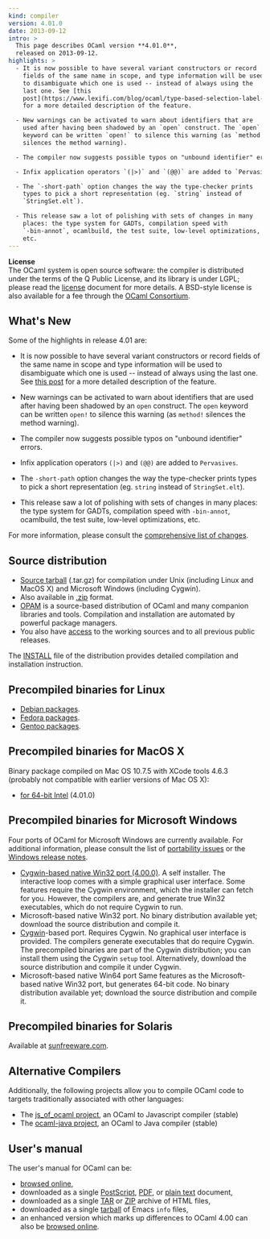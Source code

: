 ```yaml
---
kind: compiler
version: 4.01.0
date: 2013-09-12
intro: >
  This page describes OCaml version **4.01.0**,
  released on 2013-09-12.
highlights: >
  - It is now possible to have several variant constructors or record
    fields of the same name in scope, and type information will be used
    to disambiguate which one is used -- instead of always using the
    last one. See [this
    post](https://www.lexifi.com/blog/ocaml/type-based-selection-label-and-constructors/)
    for a more detailed description of the feature.

  - New warnings can be activated to warn about identifiers that are
    used after having been shadowed by an `open` construct. The `open`
    keyword can be written `open!` to silence this warning (as `method!`
    silences the method warning).

  - The compiler now suggests possible typos on "unbound identifier" errors.

  - Infix application operators `(|>)` and `(@@)` are added to `Pervasives`.

  - The `-short-path` option changes the way the type-checker prints
    types to pick a short representation (eg. `string` instead of
    `StringSet.elt`).

  - This release saw a lot of polishing with sets of changes in many
    places: the type system for GADTs, compilation speed with
    `-bin-annot`, ocamlbuild, the test suite, low-level optimizations,
    etc.
---
```


**License**<br />
 The OCaml system is open source software: the compiler is distributed
under the terms of the Q Public License, and its library is under LGPL;
please read the [license](https://ocaml.org/docs/license.html) document for more details. A
BSD-style license is also available for a fee through the [OCaml
Consortium](https://ocaml.org/consortium/).

## What's New

Some of the highlights in release 4.01 are:

-   It is now possible to have several variant constructors or record
    fields of the same name in scope and type information will be used
    to disambiguate which one is used -- instead of always using the
    last one. See [this
    post](https://www.lexifi.com/blog/ocaml/type-based-selection-label-and-constructors/)
    for a more detailed description of the feature.

-   New warnings can be activated to warn about identifiers that are
    used after having been shadowed by an `open` construct. The `open`
    keyword can be written `open!` to silence this warning (as `method!`
    silences the method warning).

-   The compiler now suggests possible typos on "unbound identifier"
    errors.

-   Infix application operators `(|>)` and `(@@)` are added to
    `Pervasives`.

-   The `-short-path` option changes the way the type-checker prints
    types to pick a short representation (eg. `string` instead of
    `StringSet.elt`).

-   This release saw a lot of polishing with sets of changes in many
    places: the type system for GADTs, compilation speed with
    `-bin-annot`, ocamlbuild, the test suite, low-level optimizations,
    etc.

For more information, please consult the [comprehensive list of
changes](https://ocaml.org/releases/4.01/notes/Changes).

## Source distribution

-   [Source tarball](https://github.com/ocaml/ocaml/archive/4.01.0.tar.gz)
    (.tar.gz) for compilation under Unix (including Linux and MacOS X)
    and Microsoft Windows (including Cygwin).
-   Also available in
    [.zip](https://github.com/ocaml/ocaml/archive/4.01.0.zip) format.
-   [OPAM](https://opam.ocaml.org/) is a source-based distribution of
    OCaml and many companion libraries and tools. Compilation and
    installation are automated by powerful package managers.
-   You also have [access](https://ocaml.org/releases/index.html) to the working
 sources and to all previous public releases.

The [INSTALL](https://ocaml.org/releases/4.01/notes/INSTALL) file of the
distribution provides detailed compilation and installation instruction.

## Precompiled binaries for Linux

-   [Debian packages](http://packages.debian.org/ocaml).
-   [Fedora
    packages](https://web.archive.org/web/20151006225922/https://admin.fedoraproject.org/pkgdb/package/ocaml/).
-   [Gentoo
    packages](http://packages.gentoo.org/packages/?category=dev-lang;name=ocaml).


## Precompiled binaries for MacOS X

Binary package compiled on Mac OS 10.7.5 with XCode tools 4.6.3
(probably not compatible with earlier versions of Mac OS X):

-   [for 64-bit Intel](https://caml.inria.fr/pub/distrib/ocaml-4.01/ocaml-4.01.0-intel.dmg)
    (4.01.0)

## Precompiled binaries for Microsoft Windows

Four ports of OCaml for Microsoft Windows are currently available. For
additional information, please consult the list of [portability
issues](/learn/portability.html) or the [Windows release
notes](https://ocaml.org/releases/4.01/notes/README.win32).

-   [Cygwin-based native Win32 port
    (4.00.0)](https://web.archive.org/web/20121026002210/http://protz.github.com/ocaml-installer/). A self
    installer. The interactive loop comes with a simple graphical user
    interface. Some features require the Cygwin environment, which the
    installer can fetch for you. However, the compilers are, and
    generate true Win32 executables, which do not require Cygwin to run.
-   Microsoft-based native Win32 port. No binary distribution available
    yet; download the source distribution and compile it.
-   [Cygwin](http://cygwin.com/)-based port. Requires Cygwin. No
    graphical user interface is provided. The compilers generate
    executables that do require Cygwin. The precompiled binaries are
    part of the Cygwin distribution; you can install them using the
    Cygwin `setup` tool. Alternatively, download the source distribution
    and compile it under Cygwin.
-   Microsoft-based native Win64 port Same features as the
    Microsoft-based native Win32 port, but generates 64-bit code. No
    binary distribution available yet; download the source distribution
    and compile it.

## Precompiled binaries for Solaris

Available at [sunfreeware.com](http://sunfreeware.com/).

## Alternative Compilers

Additionally, the following projects allow you to compile OCaml code to
targets traditionally associated with other languages:

* The [js_of_ocaml project](http://ocsigen.org/js_of_ocaml/), an
 OCaml to Javascript compiler (stable)
* The [ocaml-java project](http://ocamljava.x9c.fr/), an OCaml to Java
 compiler (stable)

## User's manual
The user's manual for OCaml can be:

-   [browsed online](https://ocaml.org/releases/4.01/htmlman/index.html),
-   downloaded as a single
    [PostScript](https://ocaml.org/releases/4.01/ocaml-4.01-refman.ps.gz),
    [PDF](https://ocaml.org/releases/4.01/ocaml-4.01-refman.pdf), or [plain
    text](https://ocaml.org/releases/4.01/ocaml-4.01-refman.txt) document,
-   downloaded as a single
    [TAR](https://ocaml.org/releases/4.01/ocaml-4.01-refman-html.tar.gz) or
    [ZIP](https://ocaml.org/releases/4.01/ocaml-4.01-refman-html.zip) archive
    of HTML files,
-   downloaded as a single
    [tarball](https://ocaml.org/releases/4.01/ocaml-4.01-refman.info.tar.gz)
    of Emacs `info` files,
-   an enhanced version which marks up differences to OCaml 4.00 can also be
    [browsed online](http://www.askra.de/software/ocaml-doc/4.01/).


